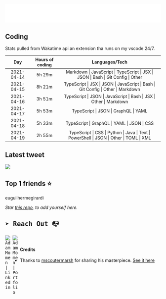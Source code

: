 
![test image size](/assets/welcome_message.gif)

## Coding
Stats pulled from Wakatime api an extension tha runs on my vscode 24/7.

|Day|Hours of coding|Languages/Tech|
|:-:|:-:|:-:|
|2021-04-14|5h 29m|Markdown &#124; JavaScript &#124; TypeScript &#124; JSX &#124; JSON &#124; Bash &#124; Git Config &#124; Other|
|2021-04-15|8h 21m|TypeScript &#124; JSX &#124; JSON &#124; JavaScript &#124; Bash &#124; Git Config &#124; Other &#124; Markdown|
|2021-04-16|3h 51m|TypeScript &#124; JSON &#124; JavaScript &#124; Bash &#124; JSX &#124; Other &#124; Markdown|
|2021-04-17|5h 53m|TypeScript &#124; JSON &#124; GraphQL &#124; YAML|
|2021-04-18|5h 33m|TypeScript &#124; GraphQL &#124; YAML &#124; JSON &#124; CSS|
|2021-04-19|2h 55m|TypeScript &#124; CSS &#124; Python &#124; Java &#124; Text &#124; PowerShell &#124; JSON &#124; Other &#124; TOML &#124; XML|

## Latest tweet
[<img src="<tweet-image-url>" width="400">](<tweet-url>)

## Top 1 friends ⭐️
euguilhermegirardi

*Star [this repo](https://github.com/AdamMomen/AdamMomen), to add yourself here.*


<samp>

## ➤ Reach Out :mailbox_with_no_mail:

>
  <a href="https://www.linkedin.com/in/adam-momen-99596275/">
     <img align="left" alt="Adam Momen | Linkedin" width="24px" src="./assets/Linkedin.svg" />
   </a>

   <a href="https://adammomen.com/">
     <img align="left" alt="Adam Momen | Portfolio" width="24px" src="./assets/web.svg" />
   </a>

</samp>

<br>

#### Credits
* Thanks to [mscoutermarsh](https://github.com/mscoutermarsh) for sharing his masterpiece. [See it here](https://github.com/mscoutermarsh/mscoutermarsh)